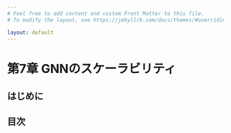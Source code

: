```yaml
---
# Feel free to add content and custom Front Matter to this file.
# To modify the layout, see https://jekyllrb.com/docs/themes/#overriding-theme-defaults

layout: default
---
```

<h1>第7章 GNNのスケーラビリティ</h1>

<h2>はじめに</h2>

<h2>目次</h2>
